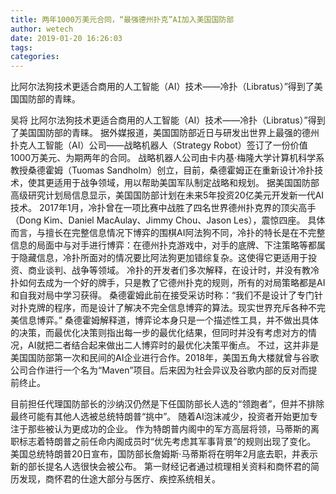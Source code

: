 ```yaml
---
title: 两年1000万美元合同，“最强德州扑克”AI加入美国国防部
author: wetech
date: 2019-01-20 16:26:03
tags: 
categories: 
---
```

比阿尔法狗技术更适合商用的人工智能（AI）技术——冷扑（Libratus）”得到了美国国防部的青睐。
<!-- more -->
吴将
比阿尔法狗技术更适合商用的人工智能（AI）技术——冷扑（Libratus）”得到了美国国防部的青睐。
据外媒报道，美国国防部近日与研发出世界上最强的德州扑克人工智能（AI）公司——战略机器人（Strategy Robot）签订了一份价值1000万美元、为期两年的合同。
战略机器人公司由卡内基·梅隆大学计算机科学系教授桑德霍姆（Tuomas Sandholm）创立，目前，桑德霍姆正在重新设计冷扑技术，使其更适用于战争领域，用以帮助美国军队制定战略和规划。
据美国国防部高级研究计划局信息显示，美国国防部计划在未来5年投资20亿美元开发新一代AI技术。
2017年1月，冷扑曾在一项比赛中战胜了四名世界德州扑克界的顶尖高手（Dong Kim、Daniel MacAulay、Jimmy Chou、Jason Les），震惊四座。
具体而言，与擅长在完整信息情况下博弈的围棋AI阿法狗不同，冷扑的特长是在不完整信息的局面中与对手进行博弈：在德州扑克游戏中，对手的底牌、下注策略等都属于隐藏信息，冷扑所面对的情况要比阿法狗更加错综复杂。这使得它更适用于投资、商业谈判、战争等领域。
冷扑的开发者们多次解释，在设计时，并没有教冷扑如何去成为一个好的牌手，只是教了它德州扑克的规则，所有的对局策略都是AI和自我对局中学习获得。
桑德霍姆此前在接受采访时称：“我们不是设计了专门针对扑克牌的程序，而是设计了解决不完全信息博弈的算法。现实世界充斥各种不完美信息博弈。”
桑德霍姆解释道，博弈论本身只是一个描述性工具，并不做出具体的决策，而最优化决策则指出每一步的最优化结果，但同时并没有考虑对方的情况，AI就把二者结合起来做出二人博弈时的最优化决策平衡点。
不过，这并非是美国国防部第一次和民间的AI企业进行合作。2018年，美国五角大楼就曾与谷歌公司合作进行一个名为“Maven”项目。后来因为社会异议及谷歌内部的反对而提前终止。
 
 
目前担任代理国防部长的沙纳汉仍然是下任国防部长人选的“领跑者”，但并不排除最终可能有其他人选被总统特朗普“挑中”。
随着AI泡沫减少，投资者开始更加专注于那些被认为更成功的企业。
作为特朗普内阁中的军方高层将领，马蒂斯的离职标志着特朗普之前任命内阁成员时“优先考虑其军事背景”的规则出现了变化。
美国总统特朗普20日宣布，国防部长詹姆斯·马蒂斯将在明年2月底去职，并表示新的部长提名人选很快会被公布。
第一财经记者通过梳理相关资料和商怀君的简历发现，商怀君的仕途大部分与医疗、疾控系统相关。
